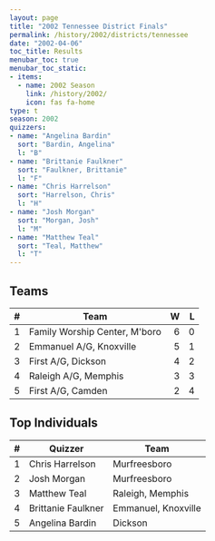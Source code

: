```yaml
---
layout: page
title: "2002 Tennessee District Finals"
permalink: /history/2002/districts/tennessee
date: "2002-04-06"
toc_title: Results
menubar_toc: true
menubar_toc_static:
- items:
  - name: 2002 Season
    link: /history/2002/
    icon: fas fa-home
type: t
season: 2002
quizzers:
- name: "Angelina Bardin"
  sort: "Bardin, Angelina"
  l: "B"
- name: "Brittanie Faulkner"
  sort: "Faulkner, Brittanie"
  l: "F"
- name: "Chris Harrelson"
  sort: "Harrelson, Chris"
  l: "H"
- name: "Josh Morgan"
  sort: "Morgan, Josh"
  l: "M"
- name: "Matthew Teal"
  sort: "Teal, Matthew"
  l: "T"
---
```


## Teams

|    # | Team                          |    W |    L |
| ---: | ----------------------------- | ---: | ---: |
|    1 | Family Worship Center, M'boro |    6 |    0 |
|    2 | Emmanuel A/G, Knoxville       |    5 |    1 |
|    3 | First A/G, Dickson            |    4 |    2 |
|    4 | Raleigh A/G, Memphis          |    3 |    3 |
|    5 | First A/G, Camden             |    2 |    4 |

## Top Individuals

|    # | Quizzer            | Team                |
| ---: | ------------------ | ------------------- |
|    1 | Chris Harrelson    | Murfreesboro        |
|    2 | Josh Morgan        | Murfreesboro        |
|    3 | Matthew Teal       | Raleigh, Memphis    |
|    4 | Brittanie Faulkner | Emmanuel, Knoxville |
|    5 | Angelina Bardin    | Dickson             |